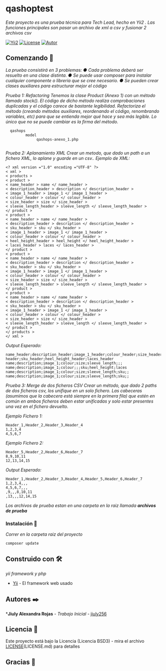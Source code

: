 # qashoptest
_Este proyecto es una prueba técnica para Tech Lead, hecho en Yii2 . Las funciones principales son pasar un archivo de xml a csv y fusionar 2 archivos csv_

[![Yii2](https://img.shields.io/badge/Powered_by-Yii_Framework-green.svg?style=flat)](https://www.yiiframework.com/) 
[![License](https://img.shields.io/badge/license-BSD3-orange.svg)](https://github.com/jiuly256/qashoptest/blob/master/README.md)
[![Autor](https://img.shields.io/badge/creado%20por-Jiuly%20Rojas-ff69b4.svg)](https://jiuly.com.ve/blog/)

## Comenzando 🚀

_La prueba consistirá en 3 problemas:_
_● Cada problema deberá ser resuelto en una clase distinta._
_● Se puede usar composer para instalar cualquier componente o librería que se cree
necesario._
_● Se pueden crear clases auxiliares para estructurar mejor el código_

_Prueba 1: Refactoring
Tenemos la clase Product (Anexo 1) con un método llamado stock(). El código de dicho método
realiza comprobaciones duplicadas y el código carece de bastante legibilidad. Refactoriza el
método (creando métodos auxiliares, reordenando el código, renombrando variables, etc) para
que se entienda mejor qué hace y sea más legible. Lo único que no se puede cambiar es la
firma del método._


```
  qashops
         model
              qashops-anexo_1.php
   

```

_Prueba 2: Aplanamiento XML
Crear un metodo, que dado un path a un fichero XML, lo aplane y guarde en un csv..
Ejemplo de XML:_
```
<? xml version ="1.0" encoding ="UTF-8" ?>
< xml >
< products >
< product >
< name_header > name </ name_header >
< description_header > description </ description_header >
< image_1_header > image_1 </ image_1_header >
< colour_header > colour </ colour_header >
< size_header > size </ size_header >
< sleeve_length_header > sleeve_length </ sleeve_length_header >
</ product >
< product >
< name_header > name </ name_header >
< description_header > description </ description_header >
< sku_header > sku </ sku_header >
< image_1_header > image_1 </ image_1_header >
< colour_header > colour </ colour_header >
< heel_height_header > heel_height </ heel_height_header >
< laces_header > laces </ laces_header >
</ product >
< product >
< name_header > name </ name_header >
< description_header > description </ description_header >
< sku_header > sku </ sku_header >
< image_1_header > image_1 </ image_1_header >
< colour_header > colour </ colour_header >
< size_header > size </ size_header >
< sleeve_length_header > sleeve_length </ sleeve_length_header >
</ product >
< product >
< name_header > name </ name_header >
< description_header > description </ description_header >
< sku_header > sku </ sku_header >
< image_1_header > image_1 </ image_1_header >
< colour_header > colour </ colour_header >
< size_header > size </ size_header >
< sleeve_length_header > sleeve_length </ sleeve_length_header >
</ product >
</ products >
</ xml >
```
_Output Esperado:_
```
name_header;description_header;image_1_header;colour_header;size_header;sleeve_length_
header;sku_header;heel_height_header;laces_header
name;description;image_1;colour;size;sleeve_length;;;
name;description;image_1;colour;;;sku;heel_height;laces
name;description;image_1;colour;size;sleeve_length;sku;;
name;description;image_1;colour;size;sleeve_length;sku;;
```
_Prueba 3: Merge de dos ficheros CSV
Crear un método, que dado 2 paths de dos ficheros csv, los unifique en un solo fichero. Las
cabeceras (asumimos que la cabecera está siempre en la primera fila) que estén en común en
ambos ficheros deben estar unificadas y solo estar presentes una vez en el fichero devuelto._

_Ejemplo Fichero 1:_
```
Header_1,Header_2,Header_3,Header_4
1,2,3,4
4,5,6,7
```

_Ejemplo Fichero 2:_
```
Header_5,Header_2,Header_6,Header_7
8,9,10,11
12,13,14,15
```

_Output Esperado:_
```
Header_1,Header_2,Header_3,Header_4,Header_5,Header_6,Header_7
1,2,3,4,,,
4,5,6,7,,,
,9,,,8,10,11
,13,,,12,14,15
```

_Los archivos de prueba estan en una carpeta en la raiz llamada_ ***archivos de prueba***

### Instalación 🔧

_Correr en la carpeta raiz del proyecto_

```
composer update

```

## Construido con 🛠️

_yii framework y php_

* [Yii](https://www.yiiframework.com/) - El framework web usado


## Autores ✒️


***Jiuly Alexandra Rojas** - *Trabajo Inicial* - [jiuly256](https://github.com/jiuly256)

## Licencia 📄

Este proyecto está bajo la Licencia (Licencia BSD3) - mira el archivo [LICENSE](https://github.com/jiuly256/qashoptest/blob/master/LICENSE)(LICENSE.md) para detalles

## Gracias 🎁
